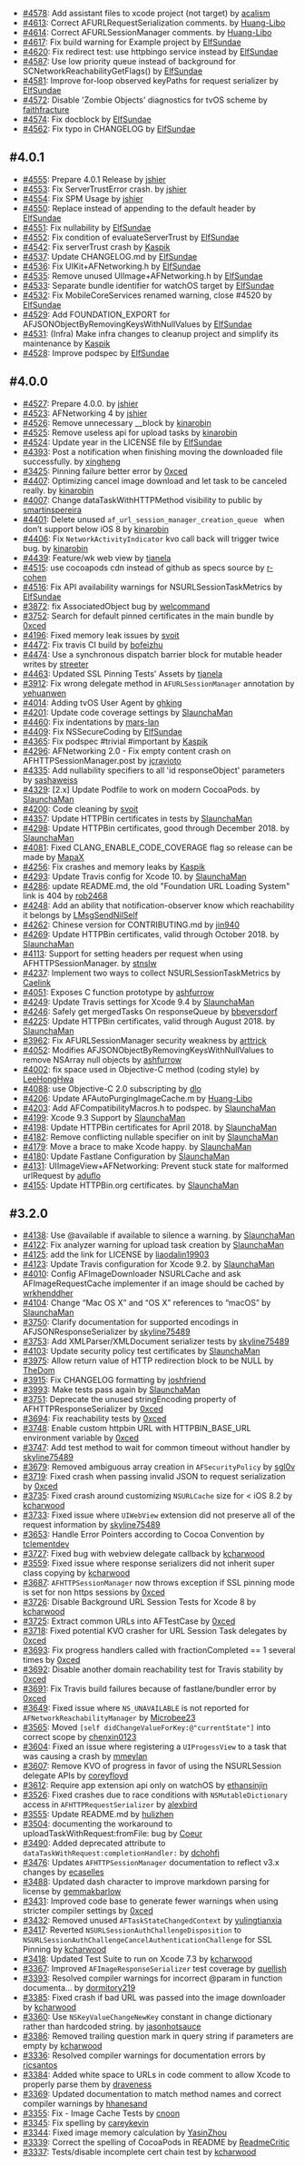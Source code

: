 - [#4578](https://github.com/AFNetworking/AFNetworking/pull/4578): Add assistant files to xcode project (not target) by [acalism](https://github.com/acalism)
- [#4613](https://github.com/AFNetworking/AFNetworking/pull/4613): Correct AFURLRequestSerialization comments. by [Huang-Libo](https://github.com/Huang-Libo)
- [#4614](https://github.com/AFNetworking/AFNetworking/pull/4614): Correct AFURLSessionManager comments. by [Huang-Libo](https://github.com/Huang-Libo)
- [#4617](https://github.com/AFNetworking/AFNetworking/pull/4617): Fix build warning for Example project by [ElfSundae](https://github.com/ElfSundae)
- [#4620](https://github.com/AFNetworking/AFNetworking/pull/4620): Fix redirect test: use httpbingo service instead by [ElfSundae](https://github.com/ElfSundae)
- [#4587](https://github.com/AFNetworking/AFNetworking/pull/4587): Use low priority queue instead of background for SCNetworkReachabilityGetFlags() by [ElfSundae](https://github.com/ElfSundae)
- [#4581](https://github.com/AFNetworking/AFNetworking/pull/4581): Improve for-loop observed keyPaths for request serializer by [ElfSundae](https://github.com/ElfSundae)
- [#4572](https://github.com/AFNetworking/AFNetworking/pull/4572): Disable 'Zombie Objects' diagnostics for tvOS scheme by [faithfracture](https://github.com/faithfracture)
- [#4574](https://github.com/AFNetworking/AFNetworking/pull/4574): Fix docblock by [ElfSundae](https://github.com/ElfSundae)
- [#4562](https://github.com/AFNetworking/AFNetworking/pull/4562): Fix typo in CHANGELOG by [ElfSundae](https://github.com/ElfSundae)

#4.0.1
------

- [#4555](https://github.com/AFNetworking/AFNetworking/pull/4555): Prepare 4.0.1 Release by [jshier](https://github.com/jshier)
- [#4553](https://github.com/AFNetworking/AFNetworking/pull/4553): Fix ServerTrustError crash. by [jshier](https://github.com/jshier)
- [#4554](https://github.com/AFNetworking/AFNetworking/pull/4554): Fix SPM Usage by [jshier](https://github.com/jshier)
- [#4550](https://github.com/AFNetworking/AFNetworking/pull/4550): Replace instead of appending to the default header by [ElfSundae](https://github.com/ElfSundae)
- [#4551](https://github.com/AFNetworking/AFNetworking/pull/4551): Fix nullability by [ElfSundae](https://github.com/ElfSundae)
- [#4552](https://github.com/AFNetworking/AFNetworking/pull/4552): Fix condition of evaluateServerTrust by [ElfSundae](https://github.com/ElfSundae)
- [#4542](https://github.com/AFNetworking/AFNetworking/pull/4542): Fix serverTrust crash by [Kaspik](https://github.com/Kaspik)
- [#4537](https://github.com/AFNetworking/AFNetworking/pull/4537): Update CHANGELOG.md by [ElfSundae](https://github.com/ElfSundae)
- [#4536](https://github.com/AFNetworking/AFNetworking/pull/4536): Fix UIKit+AFNetworking.h by [ElfSundae](https://github.com/ElfSundae)
- [#4535](https://github.com/AFNetworking/AFNetworking/pull/4535): Remove unused UIImage+AFNetworking.h by [ElfSundae](https://github.com/ElfSundae)
- [#4533](https://github.com/AFNetworking/AFNetworking/pull/4533): Separate bundle identifier for watchOS target by [ElfSundae](https://github.com/ElfSundae)
- [#4532](https://github.com/AFNetworking/AFNetworking/pull/4532): Fix MobileCoreServices renamed warning, close #4520 by [ElfSundae](https://github.com/ElfSundae)
- [#4529](https://github.com/AFNetworking/AFNetworking/pull/4529): Add FOUNDATION_EXPORT for AFJSONObjectByRemovingKeysWithNullValues by [ElfSundae](https://github.com/ElfSundae)
- [#4531](https://github.com/AFNetworking/AFNetworking/pull/4531): (Infra) Make infra changes to cleanup project and simplify its maintenance by [Kaspik](https://github.com/Kaspik)
- [#4528](https://github.com/AFNetworking/AFNetworking/pull/4528): Improve podspec by [ElfSundae](https://github.com/ElfSundae)

#4.0.0
------

- [#4527](https://github.com/AFNetworking/AFNetworking/pull/4527): Prepare 4.0.0. by [jshier](https://github.com/jshier)
- [#4523](https://github.com/AFNetworking/AFNetworking/pull/4523): AFNetworking 4 by [jshier](https://github.com/jshier)
- [#4526](https://github.com/AFNetworking/AFNetworking/pull/4526): Remove unnecessary __block by [kinarobin](https://github.com/kinarobin)
- [#4525](https://github.com/AFNetworking/AFNetworking/pull/4525): Remove useless api for upload tasks by [kinarobin](https://github.com/kinarobin)
- [#4524](https://github.com/AFNetworking/AFNetworking/pull/4524): Update year in the LICENSE file by [ElfSundae](https://github.com/ElfSundae)
- [#4393](https://github.com/AFNetworking/AFNetworking/pull/4393): Post a notification when finishing moving the downloaded file successfully. by [xingheng](https://github.com/xingheng)
- [#3425](https://github.com/AFNetworking/AFNetworking/pull/3425): Pinning failure better error by [0xced](https://github.com/0xced)
- [#4407](https://github.com/AFNetworking/AFNetworking/pull/4407): Optimizing cancel image download and let task to be canceled really. by [kinarobin](https://github.com/kinarobin)
- [#4007](https://github.com/AFNetworking/AFNetworking/pull/4007): Change dataTaskWithHTTPMethod visibility to public by [smartinspereira](https://github.com/smartinspereira)
- [#4401](https://github.com/AFNetworking/AFNetworking/pull/4401): Delete unused `af_url_session_manager_creation_queue ` when don’t support below iOS 8 by [kinarobin](https://github.com/kinarobin)
- [#4406](https://github.com/AFNetworking/AFNetworking/pull/4406): Fix `NetworkActivityIndicator` kvo call back will trigger twice bug. by [kinarobin](https://github.com/kinarobin)
- [#4439](https://github.com/AFNetworking/AFNetworking/pull/4439): Feature/wk web view by [tjanela](https://github.com/tjanela)
- [#4515](https://github.com/AFNetworking/AFNetworking/pull/4515): use cocoapods cdn instead of github as specs source by [r-cohen](https://github.com/r-cohen)
- [#4516](https://github.com/AFNetworking/AFNetworking/pull/4516): Fix API availability warnings for NSURLSessionTaskMetrics by [ElfSundae](https://github.com/ElfSundae)
- [#3872](https://github.com/AFNetworking/AFNetworking/pull/3872): fix AssociatedObject bug by [welcommand](https://github.com/welcommand)
- [#3752](https://github.com/AFNetworking/AFNetworking/pull/3752): Search for default pinned certificates in the main bundle by [0xced](https://github.com/0xced)
- [#4196](https://github.com/AFNetworking/AFNetworking/pull/4196): Fixed memory leak issues by [svoit](https://github.com/svoit)
- [#4472](https://github.com/AFNetworking/AFNetworking/pull/4472): Fix travis CI build by [bofeizhu](https://github.com/bofeizhu)
- [#4474](https://github.com/AFNetworking/AFNetworking/pull/4474): Use a synchronous dispatch barrier block for mutable header writes by [streeter](https://github.com/streeter)
- [#4463](https://github.com/AFNetworking/AFNetworking/pull/4463): Updated SSL Pinning Tests' Assets by [tjanela](https://github.com/tjanela)
- [#3912](https://github.com/AFNetworking/AFNetworking/pull/3912): Fix wrong delegate method in `AFURLSessionManager` annotation by [yehuanwen](https://github.com/yehuanwen)
- [#4014](https://github.com/AFNetworking/AFNetworking/pull/4014): Adding tvOS User Agent by [ghking](https://github.com/ghking)
- [#4201](https://github.com/AFNetworking/AFNetworking/pull/4201): Update code coverage settings by [SlaunchaMan](https://github.com/SlaunchaMan)
- [#4460](https://github.com/AFNetworking/AFNetworking/pull/4460): Fix indentations by [mars-lan](https://github.com/mars-lan)
- [#4409](https://github.com/AFNetworking/AFNetworking/pull/4409): Fix NSSecureCoding by [ElfSundae](https://github.com/ElfSundae)
- [#4365](https://github.com/AFNetworking/AFNetworking/pull/4365): Fix podspec #trivial #important by [Kaspik](https://github.com/Kaspik)
- [#4296](https://github.com/AFNetworking/AFNetworking/pull/4296): AFNetworking 2.0 - Fix empty content crash on AFHTTPSessionManager.post by [jcravioto](https://github.com/jcravioto)
- [#4335](https://github.com/AFNetworking/AFNetworking/pull/4335): Add nullability specifiers to all 'id responseObject' parameters by [sashaweiss](https://github.com/sashaweiss)
- [#4329](https://github.com/AFNetworking/AFNetworking/pull/4329): [2.x] Update Podfile to work on modern CocoaPods. by [SlaunchaMan](https://github.com/SlaunchaMan)
- [#4200](https://github.com/AFNetworking/AFNetworking/pull/4200): Code cleaning by [svoit](https://github.com/svoit)
- [#4357](https://github.com/AFNetworking/AFNetworking/pull/4357): Update HTTPBin certificates in tests by [SlaunchaMan](https://github.com/SlaunchaMan)
- [#4298](https://github.com/AFNetworking/AFNetworking/pull/4298): Update HTTPBin certificates, good through December 2018. by [SlaunchaMan](https://github.com/SlaunchaMan)
- [#4081](https://github.com/AFNetworking/AFNetworking/pull/4081): Fixed CLANG_ENABLE_CODE_COVERAGE flag so release can be made by [MapaX](https://github.com/MapaX)
- [#4256](https://github.com/AFNetworking/AFNetworking/pull/4256): Fix crashes and memory leaks by [Kaspik](https://github.com/Kaspik)
- [#4293](https://github.com/AFNetworking/AFNetworking/pull/4293): Update Travis config for Xcode 10. by [SlaunchaMan](https://github.com/SlaunchaMan)
- [#4286](https://github.com/AFNetworking/AFNetworking/pull/4286): update README.md, the old "Foundation URL Loading System" link is 404 by [rob2468](https://github.com/rob2468)
- [#4248](https://github.com/AFNetworking/AFNetworking/pull/4248): Add an ability that notification-observer know which reachability it belongs by [LMsgSendNilSelf](https://github.com/LMsgSendNilSelf)
- [#4262](https://github.com/AFNetworking/AFNetworking/pull/4262): Chinese version for CONTRIBUTING.md by [jin940](https://github.com/jin940)
- [#4269](https://github.com/AFNetworking/AFNetworking/pull/4269): Update HTTPBin certificates, valid through October 2018. by [SlaunchaMan](https://github.com/SlaunchaMan)
- [#4113](https://github.com/AFNetworking/AFNetworking/pull/4113): Support for setting headers per request when using AFHTTPSessionManager. by [stnslw](https://github.com/stnslw)
- [#4237](https://github.com/AFNetworking/AFNetworking/pull/4237): Implement two ways to collect NSURLSessionTaskMetrics by [Caelink](https://github.com/Caelink)
- [#4051](https://github.com/AFNetworking/AFNetworking/pull/4051): Exposes C function prototype by [ashfurrow](https://github.com/ashfurrow)
- [#4249](https://github.com/AFNetworking/AFNetworking/pull/4249): Update Travis settings for Xcode 9.4 by [SlaunchaMan](https://github.com/SlaunchaMan)
- [#4246](https://github.com/AFNetworking/AFNetworking/pull/4246): Safely get mergedTasks On responseQueue by [bbeversdorf](https://github.com/bbeversdorf)
- [#4225](https://github.com/AFNetworking/AFNetworking/pull/4225): Update HTTPBin certificates, valid through August 2018. by [SlaunchaMan](https://github.com/SlaunchaMan)
- [#3962](https://github.com/AFNetworking/AFNetworking/pull/3962): Fix AFURLSessionManager security weakness by [arttrick](https://github.com/arttrick)
- [#4052](https://github.com/AFNetworking/AFNetworking/pull/4052): Modifies AFJSONObjectByRemovingKeysWithNullValues to remove NSArray null objects by [ashfurrow](https://github.com/ashfurrow)
- [#4002](https://github.com/AFNetworking/AFNetworking/pull/4002): fix space used in Objective-C method (coding style) by [LeeHongHwa](https://github.com/LeeHongHwa)
- [#4088](https://github.com/AFNetworking/AFNetworking/pull/4088): use Objective-C 2.0 subscripting by [dlo](https://github.com/dlo)
- [#4206](https://github.com/AFNetworking/AFNetworking/pull/4206): Update AFAutoPurgingImageCache.m by [Huang-Libo](https://github.com/Huang-Libo)
- [#4203](https://github.com/AFNetworking/AFNetworking/pull/4203): Add AFCompatibilityMacros.h to podspec. by [SlaunchaMan](https://github.com/SlaunchaMan)
- [#4199](https://github.com/AFNetworking/AFNetworking/pull/4199): Xcode 9.3 Support by [SlaunchaMan](https://github.com/SlaunchaMan)
- [#4198](https://github.com/AFNetworking/AFNetworking/pull/4198): Update HTTPBin certificates for April 2018. by [SlaunchaMan](https://github.com/SlaunchaMan)
- [#4182](https://github.com/AFNetworking/AFNetworking/pull/4182): Remove conflicting nullable specifier on init by [SlaunchaMan](https://github.com/SlaunchaMan)
- [#4179](https://github.com/AFNetworking/AFNetworking/pull/4179): Move a brace to make Xcode happy. by [SlaunchaMan](https://github.com/SlaunchaMan)
- [#4180](https://github.com/AFNetworking/AFNetworking/pull/4180): Update Fastlane Configuration by [SlaunchaMan](https://github.com/SlaunchaMan)
- [#4131](https://github.com/AFNetworking/AFNetworking/pull/4131): UIImageView+AFNetworking: Prevent stuck state for malformed urlRequest by [aduflo](https://github.com/aduflo)
- [#4155](https://github.com/AFNetworking/AFNetworking/pull/4155): Update HTTPBin.org certificates. by [SlaunchaMan](https://github.com/SlaunchaMan)

#3.2.0
------

- [#4138](https://github.com/AFNetworking/AFNetworking/pull/4138): Use @available if available to silence a warning. by [SlaunchaMan](https://github.com/SlaunchaMan)
- [#4122](https://github.com/AFNetworking/AFNetworking/pull/4122): Fix analyzer warning for upload task creation by [SlaunchaMan](https://github.com/SlaunchaMan)
- [#4125](https://github.com/AFNetworking/AFNetworking/pull/4125): add the link for LICENSE by [liaodalin19903](https://github.com/liaodalin19903)
- [#4123](https://github.com/AFNetworking/AFNetworking/pull/4123): Update Travis configuration for Xcode 9.2. by [SlaunchaMan](https://github.com/SlaunchaMan)
- [#4010](https://github.com/AFNetworking/AFNetworking/pull/4010): Config AFImageDownloader NSURLCache and ask AFImageRequestCache implementer if an image should be cached by [wrkhenddher](https://github.com/wrkhenddher)
- [#4104](https://github.com/AFNetworking/AFNetworking/pull/4104): Change “Mac OS X” and “OS X” references to “macOS” by [SlaunchaMan](https://github.com/SlaunchaMan)
- [#3750](https://github.com/AFNetworking/AFNetworking/pull/3750): Clarify documentation for supported encodings in AFJSONResponseSerializer by [skyline75489](https://github.com/skyline75489)
- [#3753](https://github.com/AFNetworking/AFNetworking/pull/3753): Add XMLParser/XMLDocument serializer tests by [skyline75489](https://github.com/skyline75489)
- [#4103](https://github.com/AFNetworking/AFNetworking/pull/4103): Update security policy test certificates by [SlaunchaMan](https://github.com/SlaunchaMan)
- [#3975](https://github.com/AFNetworking/AFNetworking/pull/3975): Allow return value of HTTP redirection block to be NULL by [TheDom](https://github.com/TheDom)
- [#3915](https://github.com/AFNetworking/AFNetworking/pull/3915): Fix CHANGELOG formatting by [joshfriend](https://github.com/joshfriend)
- [#3993](https://github.com/AFNetworking/AFNetworking/pull/3993): Make tests pass again by [SlaunchaMan](https://github.com/SlaunchaMan)
- [#3751](https://github.com/AFNetworking/AFNetworking/pull/3751): Deprecate the unused stringEncoding property of AFHTTPResponseSerializer by [0xced](https://github.com/0xced)
- [#3694](https://github.com/AFNetworking/AFNetworking/pull/3694): Fix reachability tests by [0xced](https://github.com/0xced)
- [#3748](https://github.com/AFNetworking/AFNetworking/pull/3748): Enable custom httpbin URL with HTTPBIN_BASE_URL environment variable by [0xced](https://github.com/0xced)
- [#3747](https://github.com/AFNetworking/AFNetworking/pull/3747): Add test method to wait for common timeout without handler by [skyline75489](https://github.com/skyline75489)
- [#3679](https://github.com/AFNetworking/AFNetworking/pull/3679): Removed ambiguous array creation in `AFSecurityPolicy` by [sgl0v](https://github.com/sgl0v)
- [#3719](https://github.com/AFNetworking/AFNetworking/pull/3719): Fixed crash when passing invalid JSON to request serialization by [0xced](https://github.com/0xced)
- [#3735](https://github.com/AFNetworking/AFNetworking/pull/3735): Fixed crash around customizing `NSURLCache` size for < iOS 8.2 by [kcharwood](https://github.com/kcharwood)
- [#3733](https://github.com/AFNetworking/AFNetworking/pull/3733): Fixed issue where `UIWebView` extension did not preserve all of the request information by [skyline75489](https://github.com/skyline75489)
- [#3653](https://github.com/AFNetworking/AFNetworking/pull/3653): Handle Error Pointers according to Cocoa Convention by [tclementdev](https://github.com/tclementdev)
- [#3727](https://github.com/AFNetworking/AFNetworking/pull/3727): Fixed bug with webview delegate callback by [kcharwood](https://github.com/kcharwood)
- [#3559](https://github.com/AFNetworking/AFNetworking/pull/3559): Fixed issue where response serializers did not inherit super class copying by [kcharwood](https://github.com/kcharwood)
- [#3687](https://github.com/AFNetworking/AFNetworking/pull/3687): `AFHTTPSessionManager` now throws exception if SSL pinning mode is set for non https sessions by [0xced](https://github.com/0xced)
- [#3726](https://github.com/AFNetworking/AFNetworking/pull/3726): Disable Background URL Session Tests for Xcode 8 by [kcharwood](https://github.com/kcharwood)
- [#3725](https://github.com/AFNetworking/AFNetworking/pull/3725): Extract common URLs into AFTestCase by [0xced](https://github.com/0xced)
- [#3718](https://github.com/AFNetworking/AFNetworking/pull/3718): Fixed potential KVO crasher for URL Session Task delegates by [0xced](https://github.com/0xced)
- [#3693](https://github.com/AFNetworking/AFNetworking/pull/3693): Fix progress handlers called with fractionCompleted == 1 several times by [0xced](https://github.com/0xced)
- [#3692](https://github.com/AFNetworking/AFNetworking/pull/3692): Disable another domain reachability test for Travis stability by [0xced](https://github.com/0xced)
- [#3691](https://github.com/AFNetworking/AFNetworking/pull/3691): Fix Travis build failures because of fastlane/bundler error by [0xced](https://github.com/0xced)
- [#3649](https://github.com/AFNetworking/AFNetworking/pull/3649): Fixed issue where `NS_UNAVAILABLE` is not reported for `AFNetworkReachabilityManager` by [Microbee23](https://github.com/Microbee23)
- [#3565](https://github.com/AFNetworking/AFNetworking/pull/3565): Moved `[self didChangeValueForKey:@"currentState"]` into correct scope by [chenxin0123](https://github.com/chenxin0123)
- [#3604](https://github.com/AFNetworking/AFNetworking/pull/3604): Fixed an issue where registering a `UIProgessView` to a task that was causing a crash  by [mmeylan](https://github.com/mmeylan)
- [#3607](https://github.com/AFNetworking/AFNetworking/pull/3607): Remove KVO of progress in favor of using the NSURLSession delegate APIs by [coreyfloyd](https://github.com/coreyfloyd)
- [#3612](https://github.com/AFNetworking/AFNetworking/pull/3612): Require app extension api only on watchOS by [ethansinjin](https://github.com/ethansinjin)
- [#3526](https://github.com/AFNetworking/AFNetworking/pull/3526): Fixed crashes due to race conditions with `NSMutableDictionary` access in `AFHTTPRequestSerializer` by [alexbird](https://github.com/alexbird)
- [#3555](https://github.com/AFNetworking/AFNetworking/pull/3555): Update README.md by [hulizhen](https://github.com/hulizhen)
- [#3504](https://github.com/AFNetworking/AFNetworking/pull/3504): documenting the workaround to uploadTaskWithRequest:fromFile: bug by [Coeur](https://github.com/Coeur)
- [#3490](https://github.com/AFNetworking/AFNetworking/pull/3490): Added deprecated attribute to  `dataTaskWithRequest:completionHandler:` by [dchohfi](https://github.com/dchohfi)
- [#3476](https://github.com/AFNetworking/AFNetworking/pull/3476): Updates `AFHTTPSessionManager` documentation to reflect v3.x changes by [ecaselles](https://github.com/ecaselles)
- [#3488](https://github.com/AFNetworking/AFNetworking/pull/3488): Updated dash character to improve markdown parsing for license by [gemmakbarlow](https://github.com/gemmakbarlow)
- [#3431](https://github.com/AFNetworking/AFNetworking/pull/3431): Improved code base to generate fewer warnings when using stricter compiler settings by [0xced](https://github.com/0xced)
- [#3432](https://github.com/AFNetworking/AFNetworking/pull/3432): Removed unused `AFTaskStateChangedContext` by [yulingtianxia](https://github.com/yulingtianxia)
- [#3417](https://github.com/AFNetworking/AFNetworking/pull/3417): Reverted `NSURLSessionAuthChallengeDisposition` to `NSURLSessionAuthChallengeCancelAuthenticationChallenge` for SSL Pinning by [kcharwood](https://github.com/kcharwood)
- [#3418](https://github.com/AFNetworking/AFNetworking/pull/3418): Updated Test Suite to run on Xcode 7.3 by [kcharwood](https://github.com/kcharwood)
- [#3367](https://github.com/AFNetworking/AFNetworking/pull/3367): Improved `AFImageResponseSerializer` test coverage by [quellish](https://github.com/quellish)
- [#3393](https://github.com/AFNetworking/AFNetworking/pull/3393): Resolved compiler warnings for incorrect @param in function documenta… by [dormitory219](https://github.com/dormitory219)
- [#3385](https://github.com/AFNetworking/AFNetworking/pull/3385): Fixed crash if bad URL was passed into the image downloader by [kcharwood](https://github.com/kcharwood)
- [#3360](https://github.com/AFNetworking/AFNetworking/pull/3360): Use `NSKeyValueChangeNewKey` constant in change dictionary rather than hardcoded string. by [jasonhotsauce](https://github.com/jasonhotsauce)
- [#3386](https://github.com/AFNetworking/AFNetworking/pull/3386): Removed trailing question mark in query string if parameters are empty by [kcharwood](https://github.com/kcharwood)
- [#3336](https://github.com/AFNetworking/AFNetworking/pull/3336): Resolved compiler warnings for documentation errors by [ricsantos](https://github.com/ricsantos)
- [#3384](https://github.com/AFNetworking/AFNetworking/pull/3384): Added white space to URLs in code comment to allow Xcode to properly parse them by [draveness](https://github.com/draveness)
- [#3369](https://github.com/AFNetworking/AFNetworking/pull/3369): Updated documentation to match method names and correct compiler warnings by [hhanesand](https://github.com/hhanesand)
- [#3355](https://github.com/AFNetworking/AFNetworking/pull/3355): Fix - Image Cache Tests by [cnoon](https://github.com/cnoon)
- [#3345](https://github.com/AFNetworking/AFNetworking/pull/3345): Fix spelling by [careykevin](https://github.com/careykevin)
- [#3344](https://github.com/AFNetworking/AFNetworking/pull/3344): Fixed image memory calculation by [YasinZhou](https://github.com/YasinZhou)
- [#3339](https://github.com/AFNetworking/AFNetworking/pull/3339): Correct the spelling of CocoaPods in README by [ReadmeCritic](https://github.com/ReadmeCritic)
- [#3337](https://github.com/AFNetworking/AFNetworking/pull/3337): Tests/disable incomplete cert chain test by [kcharwood](https://github.com/kcharwood)
